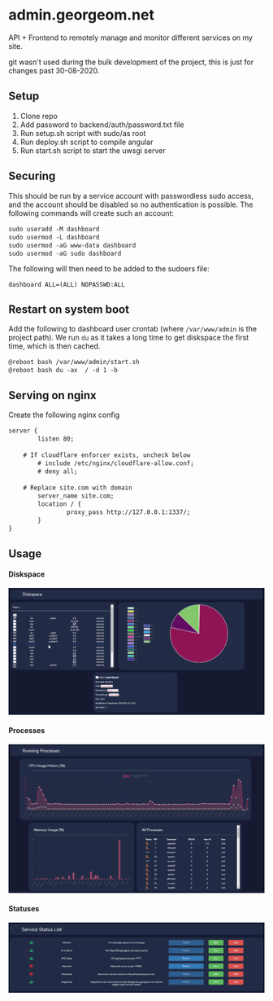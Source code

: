 # admin.georgeom.net
API + Frontend to remotely manage and monitor different services on my site.

git wasn't used during the bulk development of the project, this is just for changes past 30-08-2020.

## Setup
1) Clone repo
2) Add password to backend/auth/password.txt file
3) Run setup.sh script with sudo/as root
4) Run deploy.sh script to compile angular
5) Run start.sh script to start the uwsgi server

## Securing
This should be run by a service account with passwordless sudo access, and the account should be disabled so no authentication is possible.
The following commands will create such an account:
```
sudo useradd -M dashboard
sudo usermod -L dashboard
sudo usermod -aG www-data dashboard
sudo usermod -aG sudo dashboard
```
The following will then need to be added to the sudoers file:
```
dashboard ALL=(ALL) NOPASSWD:ALL
```

## Restart on system boot
Add the following to dashboard user crontab (where `/var/www/admin` is the project path). We run `du` as it takes a long time to get diskspace the first time, which is then cached.
```
@reboot bash /var/www/admin/start.sh
@reboot bash du -ax  / -d 1 -b
```

## Serving on nginx
Create the following nginx config
```
server {
        listen 80;

	# If cloudflare enforcer exists, uncheck below
        # include /etc/nginx/cloudflare-allow.conf;
        # deny all;

	# Replace site.com with domain
        server_name site.com;
        location / {
                proxy_pass http://127.0.0.1:1337/;
        }
}
```

## Usage
#### Diskspace
![Diskspace](/frontend/src/assets/diskspace.png "Diskspace")
#### Processes
![Processes](/frontend/src/assets/processes.png "Processes")
#### Statuses
![Statuses](/frontend/src/assets/status.png "Statuses")